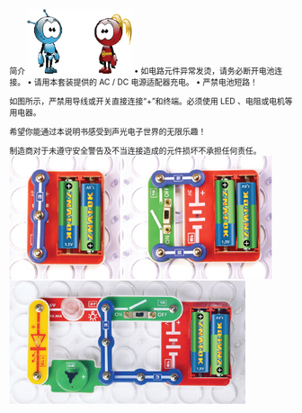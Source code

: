 简介
![](005p1.png)
• 如电路元件异常发烫，请务必断开电池连接。
• 请用本套装提供的 AC / DC 电源适配器充电。
• 严禁电池短路！

如图所示，严禁用导线或开关直接连接“+”和终端。必须使用 LED 、电阻或电机等用电器。

希望你能通过本说明书感受到声光电子世界的无限乐趣！

制造商对于未遵守安全警告及不当连接造成的元件损坏不承担任何责任。
![](005p2.png)
![](005p3.png)
![](005p4.png)
